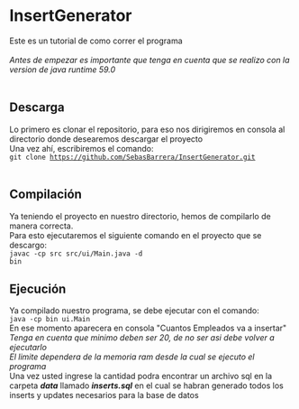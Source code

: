 # InsertGenerator
Este es un tutorial de como correr el programa
<br><br>
<i>Antes de empezar es importante que tenga en cuenta que se realizo con la version de java runtime 59.0</i>
<br><br>
## Descarga
Lo primero es clonar el repositorio, para eso nos dirigiremos en consola al directorio donde desearemos descargar el proyecto
<br>
Una vez ahí, escribiremos el comando:
<br>
<code>git clone https://github.com/SebasBarrera/InsertGenerator.git </code>
<br>
## Compilación
Ya teniendo el proyecto en nuestro directorio, hemos de compilarlo de manera correcta.
<br>
Para esto ejecutaremos el siguiente comando en el proyecto que se descargo:
<br>
<code>javac -cp src src/ui/Main.java -d bin</code>
<br>
## Ejecución
Ya compilado nuestro programa, se debe ejecutar con el comando:
<br>
<code>java -cp bin ui.Main</code>
<br>
En ese momento aparecera en consola "Cuantos Empleados va a insertar"
<br>
<i>Tenga en cuenta que minimo deben ser 20, de no ser asi debe volver a ejecutarlo</i>
<br>
<i>El limite dependera de la memoria ram desde la cual se ejecuto el programa</i>
<br>
Una vez usted ingrese la cantidad podra encontrar un archivo sql en la carpeta <b><i>data</b></i> llamado <b><i>inserts.sql</b></i> en el cual se habran generado todos los inserts y updates necesarios para la base de datos
